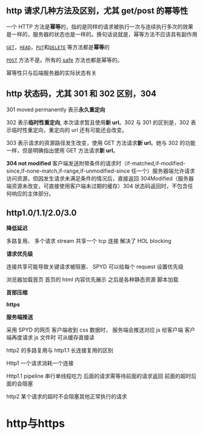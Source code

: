 ## http 请求几种方法及区别，尤其 get/post 的幂等性

一个 HTTP 方法是**幂等**的，指的是同样的请求被执行一次与连续执行多次的效果是一样的，服务器的状态也是一样的。换句话说就是，幂等方法不应该具有副作用

[`GET`](https://developer.mozilla.org/zh-CN/docs/Web/HTTP/Methods/GET)，[`HEAD`](https://developer.mozilla.org/zh-CN/docs/Web/HTTP/Methods/HEAD)，[`PUT`](https://developer.mozilla.org/zh-CN/docs/Web/HTTP/Methods/PUT)和[`DELETE`](https://developer.mozilla.org/zh-CN/docs/Web/HTTP/Methods/DELETE) 等方法都是**幂等**的

[`POST`](https://developer.mozilla.org/zh-CN/docs/Web/HTTP/Methods/POST) 方法不是。所有的 [safe](https://developer.mozilla.org/en-US/docs/Glossary/safe) 方法也都是幂等的。

幂等性只与后端服务器的实际状态有关

## http 状态码，尤其 301 和 302 区别，304

301 moved permanently 表示**永久重定向**

302 表示**临时性重定向**, 本次请求暂且使用**新 url**。302 与 301 的区别是，302 表示临时性重定向，重定向的 url 还有可能还会改变。

303 表示请求的资源路径发生改变，使用 GET 方法请求**新 url**。她与 302 的功能一样，但是明确指出使用 GET 方法请求**新 url**。

**304 not modified** 客户端发送附带条件的请求时（if-matched,if-modified-since,if-none-match,if-range,if-unmodified-since 任一个）服务器端允许请求访问资源，但因发生请求未满足条件的情况后，直接返回 304Modified（服务器端资源未改变，可直接使用客户端未过期的缓存）304 状态码返回时，不包含任何响应的主体部分。

## http1.0/1.1/2.0/3.0

**降低延迟**

多路复用、 多个请求 stream 共享一个 tcp 连接 解决了 HOL blocking

**请求优先级**

连接共享可能导致关键请求被阻塞、 SPYD 可以给每个 request 设置优先级

浏览器加载首页 首页的 html 内容优先展示 之后是各种静态资源 脚本加载

**首部压缩**

**https**

**服务端推送**

采用 SPYD 的网页 客户端收到 css 数据时， 服务端会推送对应 js 给客户端 客户端再度请求 js 文件时 可从缓存直接读

http2 的多路复用与 http1.1 长连接复用的区别

Http1 一个请求消耗一个连接

Http1.1 pipeline 串行单线程吃力 后面的请求需等待前面的请求返回 前面的超时后面的会阻塞

http2 某个请求的超时不会阻塞其他正常执行的请求


# http与https